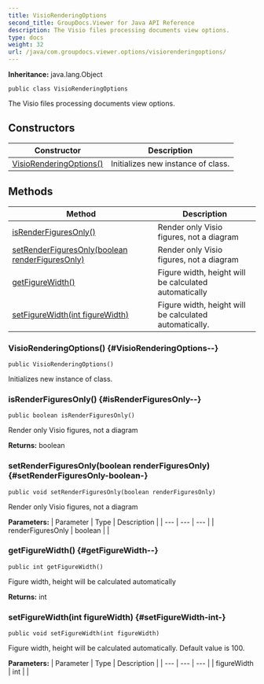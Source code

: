 ```yaml
---
title: VisioRenderingOptions
second_title: GroupDocs.Viewer for Java API Reference
description: The Visio files processing documents view options.
type: docs
weight: 32
url: /java/com.groupdocs.viewer.options/visiorenderingoptions/
---
```

**Inheritance:**
java.lang.Object
```
public class VisioRenderingOptions
```

The Visio files processing documents view options.
## Constructors

| Constructor | Description |
| --- | --- |
| [VisioRenderingOptions()](#VisioRenderingOptions--) | Initializes new instance of  class. |
## Methods

| Method | Description |
| --- | --- |
| [isRenderFiguresOnly()](#isRenderFiguresOnly--) | Render only Visio figures, not a diagram |
| [setRenderFiguresOnly(boolean renderFiguresOnly)](#setRenderFiguresOnly-boolean-) | Render only Visio figures, not a diagram |
| [getFigureWidth()](#getFigureWidth--) | Figure width, height will be calculated automatically |
| [setFigureWidth(int figureWidth)](#setFigureWidth-int-) | Figure width, height will be calculated automatically. |
### VisioRenderingOptions() {#VisioRenderingOptions--}
```
public VisioRenderingOptions()
```


Initializes new instance of  class.

### isRenderFiguresOnly() {#isRenderFiguresOnly--}
```
public boolean isRenderFiguresOnly()
```


Render only Visio figures, not a diagram

**Returns:**
boolean
### setRenderFiguresOnly(boolean renderFiguresOnly) {#setRenderFiguresOnly-boolean-}
```
public void setRenderFiguresOnly(boolean renderFiguresOnly)
```


Render only Visio figures, not a diagram

**Parameters:**
| Parameter | Type | Description |
| --- | --- | --- |
| renderFiguresOnly | boolean |  |

### getFigureWidth() {#getFigureWidth--}
```
public int getFigureWidth()
```


Figure width, height will be calculated automatically

**Returns:**
int
### setFigureWidth(int figureWidth) {#setFigureWidth-int-}
```
public void setFigureWidth(int figureWidth)
```


Figure width, height will be calculated automatically. Default value is 100.

**Parameters:**
| Parameter | Type | Description |
| --- | --- | --- |
| figureWidth | int |  |

